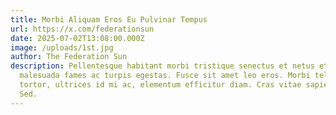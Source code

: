 ```yaml
---
title: Morbi Aliquam Eros Eu Pulvinar Tempus
url: https://x.com/federationsun
date: 2025-07-02T13:08:00.000Z
image: /uploads/1st.jpg
author: The Federation Sun
description: Pellentesque habitant morbi tristique senectus et netus et
  malesuada fames ac turpis egestas. Fusce sit amet leo eros. Morbi tellus
  tortor, ultrices id mi ac, elementum efficitur diam. Cras vitae sapien leo.
  Sed.
---
```

